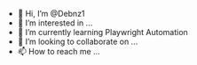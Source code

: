 - 👋 Hi, I’m @Debnz1
- 👀 I’m interested in ...
- 🌱 I’m currently learning Playwright Automation
- 💞️ I’m looking to collaborate on ...
- 📫 How to reach me ...

<!---
Debnz1/Debnz1 is a ✨ special ✨ repository because its `README.md` (this file) appears on your GitHub profile.
You can click the Preview link to take a look at your changes.
--->
